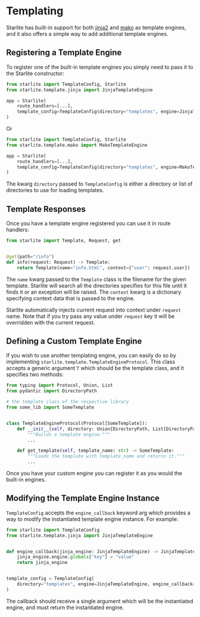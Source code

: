 # Templating

Starlite has built-in support for both [jinja2](https://jinja.palletsprojects.com/en/3.0.x/)
and [mako](https://www.makotemplates.org/) as template engines, and it also offers a simple way to add additional
template engines.

## Registering a Template Engine

To register one of the built-in template engines you simply need to pass it to the Starlite constructor:

```python
from starlite import TemplateConfig, Starlite
from starlite.template.jinja import JinjaTemplateEngine

app = Starlite(
    route_handlers=[...],
    template_config=TemplateConfig(directory="templates", engine=JinjaTemplateEngine),
)
```

Or

```python
from starlite import TemplateConfig, Starlite
from starlite.template.mako import MakoTemplateEngine

app = Starlite(
    route_handlers=[...],
    template_config=TemplateConfig(directory="templates", engine=MakoTemplateEngine),
)
```

The kwarg `directory` passed to `TemplateConfig` is either a directory or list of directories to use for loading
templates.

## Template Responses

Once you have a template engine registered you can use it in route handlers:

```python
from starlite import Template, Request, get


@get(path="/info")
def info(request: Request) -> Template:
    return Template(name="info.html", context={"user": request.user})
```

The `name` kwarg passed to the `Template` class is the filename for the given template. Starlite will search all the
directories specifies for this file until it finds it or an exception will be raised. The `context` kwarg is a
dictionary specifying context data that is passed to the engine.

Starlite automatically injects current request into context under `request` name. Note that if you try pass any value
under `request` key it will be overridden with the current request.

## Defining a Custom Template Engine

If you wish to use another templating engine, you can easily do so by
implementing `starlite.template.TemplateEngineProtocol`. This class accepts a generic argument `T` which should be the
template class, and it specifies two methods:

```python
from typing import Protocol, Union, List
from pydantic import DirectoryPath

# the template class of the respective library
from some_lib import SomeTemplate


class TemplateEngineProtocol(Protocol[SomeTemplate]):
    def __init__(self, directory: Union[DirectoryPath, List[DirectoryPath]]) -> None:
        """Builds a template engine."""
        ...

    def get_template(self, template_name: str) -> SomeTemplate:
        """Loads the template with template_name and returns it."""
        ...
```

Once you have your custom engine you can register it as you would the built-in engines.

## Modifying the Template Engine Instance

`TemplateConfig` accepts the `engine_callback` keyword arg which provides a way to modify the instantiated
template engine instance. For example:

```python
from starlite import TemplateConfig
from starlite.template.jinja import JinjaTemplateEngine


def engine_callback(jinja_engine: JinjaTemplateEngine) -> JinjaTemplateEngine:
    jinja_engine.engine.globals["key"] = "value"
    return jinja_engine


template_config = TemplateConfig(
    directory="templates", engine=JinjaTemplateEngine, engine_callback=engine_callback
)
```

The callback should receive a single argument which will be the instantiated engine, and must
return the instantiated engine.

